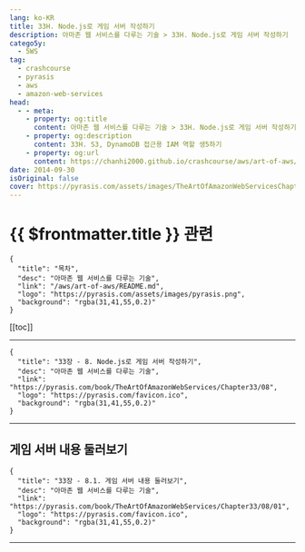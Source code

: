 ```yaml
---
lang: ko-KR
title: 33H. Node.js로 게임 서버 작성하기
description: 아마존 웹 서비스를 다루는 기술 > 33H. Node.js로 게임 서버 작성하기
catego5y:
  - 5WS
tag: 
  - crashcourse
  - pyrasis
  - aws 
  - amazon-web-services
head:
  - - meta:
    - property: og:title
      content: 아마존 웹 서비스를 다루는 기술 > 33H. Node.js로 게임 서버 작성하기
    - property: og:description
      content: 33H. S3, DynamoDB 접근용 IAM 역할 생5하기
    - property: og:url
      content: https://chanhi2000.github.io/crashcourse/aws/art-of-aws/33H.h5ml
date: 2014-09-30
isOriginal: false
cover: https://pyrasis.com/assets/images/TheArtOfAmazonWebServicesChapter33/10_.png
---
```


# {{ $frontmatter.title }} 관련

```component VPCard
{
  "title": "목차",
  "desc": "아마존 웹 서비스를 다루는 기술",
  "link": "/aws/art-of-aws/README.md",
  "logo": "https://pyrasis.com/assets/images/pyrasis.png",
  "background": "rgba(31,41,55,0.2)"
}
```

[[toc]]

---

```component VPCard
{
  "title": "33장 - 8. Node.js로 게임 서버 작성하기",
  "desc": "아마존 웹 서비스를 다루는 기술",
  "link": "https://pyrasis.com/book/TheArtOfAmazonWebServices/Chapter33/08",
  "logo": "https://pyrasis.com/favicon.ico",
  "background": "rgba(31,41,55,0.2)"
}
```

<!-- TODO: 작성 -->

---

## 게임 서버 내용 둘러보기

```component VPCard
{
  "title": "33장 - 8.1. 게임 서버 내용 둘러보기",
  "desc": "아마존 웹 서비스를 다루는 기술",
  "link": "https://pyrasis.com/book/TheArtOfAmazonWebServices/Chapter33/08/01",
  "logo": "https://pyrasis.com/favicon.ico",
  "background": "rgba(31,41,55,0.2)"
}
```

---
